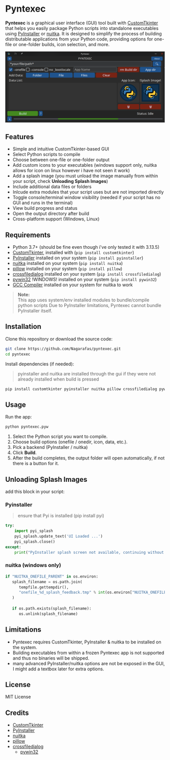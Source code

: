 # Pyntexec

**Pyntexec** is a graphical user interface (GUI) tool built with [CustomTkinter](https://customtkinter.tomschimansky.com/) that helps you easily package Python scripts into standalone executables using [PyInstaller](https://pyinstaller.org/) or [nuitka](https://nuitka.net). It is designed to simplify the process of building distributable applications from your Python code, providing options for one-file or one-folder builds, icon selection, and more.

![Screenshot-of-app](assets/Pyntexec_Preview.png)

## Features

- Simple and intuitive CustomTkinter-based GUI
- Select Python scripts to compile
- Choose between one-file or one-folder output
- Add custom icons to your executables (windows support only, nuitka allows for icon on linux however i have not seen it work)
- Add a splash image (you must unload the image manually from within your script, check **Unloading Splash Images**)
- Include additional data files or folders
- Inlcude extra modules that your script uses but are not imported directly
- Toggle console/terminal window visibility (needed if your script has no GUI and runs in the terminal)
- View build progress and status
- Open the output directory after build
- Cross-platform support (Windows, Linux)

## Requirements

- Python 3.7+ (should be fine even though i've only tested it with 3.13.5)
- [CustomTkinter](https://customtkinter.tomschimansky.com/), installed with (`pip install customtkinter`)
- [PyInstaller](https://pyinstaller.org/) installed on your system (`pip install pyinstaller`)
- [nuitka](https://nuitka.net) installed on your system (`pip install nuitka`)
- [pillow](https://pillow.readthedocs.io/en/stable/) installed on your system (`pip install pillow`)
- [crossfiledialog](https://github.com/maikelwever/crossfiledialog) installed on your system (`pip install crossfiledialog`)
- [pywin32](https://github.com/mhammond/pywin32) !WINDOWS! installed on your system (`pip install pywin32`)
- [GCC Compiler](https://gcc.gnu.org/install/) installed on your system for nuitka to work

> **Note:**  
> This app uses system/env installed modules to bundle/compile python scripts
> Due to PyInstaller limitations, Pyntexec cannot bundle PyInstaller itself.

## Installation

Clone this repository or download the source code:

```sh
git clone https://github.com/Nagarafas/pyntexec.git
cd pyntexec
```

Install dependencies (if needed):
>pyinstaller and nuitka are installed through the gui if they were not already installed when build is pressed
```sh
pip install customtkinter pyinstaller nuitka pillow crossfiledialog pywin32
```

## Usage

Run the app:

```sh
python pyntexec.pyw
```

1. Select the Python script you want to compile.
2. Choose build options (onefile / onedir, icon, data, etc.).
3. Pick a backend (PyInstaller / nuitka)
4. Click **Build**.
5. After the build completes, the output folder will open automatically, if not there is a button for it.

## Unloading Splash Images

add this block in your script:

### Pyinstaller
>ensure that Pyi is installed (pip install pyi)
```python
try:
    import pyi_splash
    pyi_splash.update_text('UI Loaded ...')
    pyi_splash.close()
except:
    print("PyInstaller splash screen not available, continuing without it.")
``` 
### nuitka (windows only)
```python
if "NUITKA_ONEFILE_PARENT" in os.environ:
   splash_filename = os.path.join(
      tempfile.gettempdir(),
      "onefile_%d_splash_feedback.tmp" % int(os.environ["NUITKA_ONEFILE_PARENT"]),
   )

   if os.path.exists(splash_filename):
      os.unlink(splash_filename)
```

## Limitations

- Pyntexec requires CustomTkinter, PyInstaller & nuitka to be installed on the system.
- Building executables from within a frozen Pyntexec app is not supported and thus no binaries will be shipped.
- many advanced PyInstaller/nuitka options are not be exposed in the GUI, I might add a textbox later for extra options.

## License

MIT License

## Credits

- [CustomTkinter](https://customtkinter.tomschimansky.com/)
- [PyInstaller](https://pyinstaller.org/)
- [nuitka](https://nuitka.net)
- [pillow](https://pillow.readthedocs.io/en/stable/)
- [crossfiledialog](https://github.com/maikelwever/crossfiledialog)
    - [pywin32](https://github.com/mhammond/pywin32)
